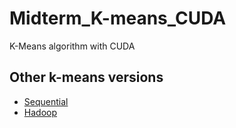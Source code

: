 # Midterm_K-means_CUDA
K-Means algorithm with CUDA

## Other k-means versions
- [Sequential](https://github.com/MarcoSolarino/Midterm_Parallel_Computing_K-means)
- [Hadoop](https://github.com/daikon899/Midterm_K-means_hadoop)
